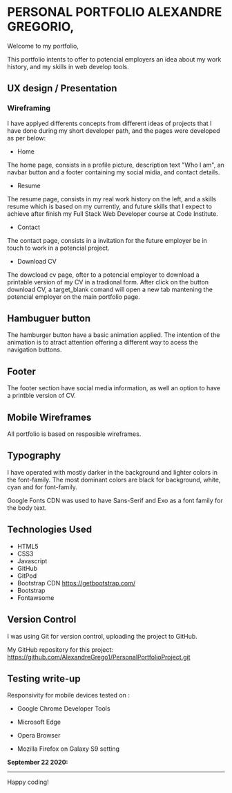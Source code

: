 

# PERSONAL PORTFOLIO ALEXANDRE GREGORIO,

Welcome to my portfolio,

This portfolio intents to offer to potencial employers an idea about my work history, and my skills in web develop tools. 

## UX design / Presentation

### Wireframing

I have applyed differents concepts from different ideas of projects that I have done during my short developer path, and the pages were developed as per below: 

* Home

The home page, consists in a profile picture, description text "Who I am", an navbar button and a footer containing my social midia, and contact details. 

* Resume

The resume page, consists in my real work history on the left, and a skills resume which is based on my currently, and future skills that I expect to achieve after finish my Full Stack Web Developer course at Code Institute.

* Contact

The contact page, consists in a invitation for the future employer be in touch to work in a potencial project. 

* Download CV

The dowcload cv page, ofter to a potencial employer to download a printable version of my CV in a tradional form. After click on the button download CV, a target_blank comand will open a new tab mantening the potencial employer on the main portfolio page. 


## Hambuguer button

The hamburger button have a basic animation applied. The intention of the animation is to atract attention offering a different way to acess the navigation buttons.

## Footer

The footer section have social media information, as well an option to have a printble version of CV.


## Mobile Wireframes

All portfolio is based on resposible wireframes.


## Typography

I have operated with mostly darker in the background and lighter colors in the font-family. The most dominant colors are black for background, white, cyan and for font-family.

Google Fonts CDN was used to have Sans-Serif and Exo as a font family for the body text.


## Technologies Used

* HTML5
* CSS3
* Javascript
* GitHub
* GitPod
* Bootstrap CDN https://getbootstrap.com/
* Bootstrap
* Fontawsome 


## Version Control

I was using Git for version control, uploading the project to GitHub.

My GitHub repository for this project:
https://github.com/AlexandreGrego1/PersonalPortfolioProject.git

## Testing write-up

Responsivity for mobile devices tested on :

* Google Chrome Developer Tools

* Microsoft Edge

* Opera Browser

* Mozilla Firefox on Galaxy S9 setting


**September 22 2020:** 

--------

Happy coding!
